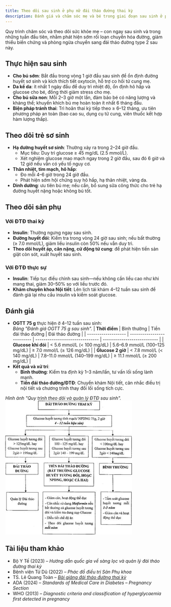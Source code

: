```yaml
---
title: Theo dõi sau sinh ở phụ nữ đái tháo đường thai kỳ
description: Đánh giá và chăm sóc mẹ và bé trong giai đoạn sau sinh ở phụ nữ từng bị đái tháo đường thai kỳ.
---
```


Quy trình chăm sóc và theo dõi sức khỏe mẹ – con ngay sau sinh và trong những tuần đầu tiên, nhằm phát hiện sớm rối loạn chuyển hóa đường, giảm thiểu biến chứng và phòng ngừa chuyển sang đái tháo đường type 2 sau này.

## Thực hiện sau sinh

- **Cho bú sớm**: Bắt đầu trong vòng 1 giờ đầu sau sinh để ổn định đường huyết sơ sinh và kích thích tiết oxytocin, hỗ trợ co hồi tử cung mẹ.
- **Da kề da**: ít nhất 1 ngày đầu để duy trì nhiệt độ, ổn định hô hấp và glucose cho bé, đồng thời giảm stress cho mẹ.
- **Cho bú sữa non**: Mỗi 2–3 giờ một lần, đảm bảo bé có năng lượng và kháng thể; khuyến khích bú mẹ hoàn toàn ít nhất 6 tháng đầu.
- **Biện pháp tránh thai**: Trì hoãn thai kỳ tiếp theo ≥ 6–12 tháng, ưu tiên phương pháp an toàn (bao cao su, dụng cụ tử cung, viên thuốc kết hợp hàm lượng thấp).

## Theo dõi trẻ sơ sinh

- **Hạ đường huyết sơ sinh**: Thường xảy ra trong 2–24 giờ đầu.
  - Mục tiêu: Duy trì glucose ≥ 45 mg/dL (2.5 mmol/L).
  - Xét nghiệm glucose mao mạch ngay trong 2 giờ đầu, sau đó 6 giờ và 12 giờ nếu vẫn có yếu tố nguy cơ.
- **Thân nhiệt, tim mạch, hô hấp**:
  - Đo mỗi 4–6 giờ trong 24 giờ đầu.
  - Phát hiện sớm hội chứng suy hô hấp, hạ thân nhiệt, vàng da.
- **Dinh dưỡng**: ưu tiên bú mẹ; nếu cần, bổ sung sữa công thức cho trẻ hạ đường huyết nặng hoặc không bú tốt.

## Theo dõi sản phụ

### Với ĐTĐ thai kỳ

- **Insulin**: Thường ngưng ngay sau sinh.
- **Đường huyết đói**: Kiểm tra trong vòng 24 giờ sau sinh; nếu bất thường (≥ 7.0 mmol/L), giảm liều insulin còn 50% nếu vẫn duy trì.
- **Theo dõi huyết áp, cân nặng, cử động tử cung**: để phát hiện tiền sản giật còn sót, xuất huyết sau sinh.

### Với ĐTĐ thực sự

- **Insulin**: Tiếp tục điều chỉnh sau sinh—nếu không cần liều cao như khi mang thai, giảm 30–50% so với liều trước đó.
- **Khám chuyên khoa Nội tiết**: Lên lịch tái khám 4–12 tuần sau sinh để đánh giá lại nhu cầu insulin và kiểm soát glucose.

## Đánh giá

- **OGTT 75 g** thực hiện ở 4–12 tuần sau sinh:<br>
  _Bảng "Đánh giá OGTT 75 g sau sinh"._
  | **Thời điểm** | Bình thường | Tiền đái tháo đường | Đái tháo đường |
  | ------------------- | -------------------------- | ------------------------------- | --------------------------- |
  | **Glucose khi đói** | < 5.6 mmol/L (< 100 mg/dL) | 5.6–6.9 mmol/L (100–125 mg/dL) | ≥ 7.0 mmol/L (≥ 126 mg/dL) |
  | **Glucose 2 giờ** | < 7.8 mmol/L (< 140 mg/dL) | 7.8–11.0 mmol/L (140–199 mg/dL) | ≥ 11.1 mmol/L (≥ 200 mg/dL) |
- **Kết quả và xử trí**:
  - **Bình thường**: Kiểm tra định kỳ 1–3 năm/lần, tư vấn lối sống lành mạnh.
  - **Tiền đái tháo đường/ĐTĐ**: Chuyển khám Nội tiết, cân nhắc điều trị nội tiết và chương trình thay đổi lối sống tích cực.

_Hình ảnh "Quy trình theo dõi và quản lý ĐTĐ sau sinh"._
![Theo dõi và quản lý ĐTĐ sau sinh](./_images/theo-doi-va-quan-ly-dai-thao-duong-sau-sinh.jpg)

## Tài liệu tham khảo

- Bộ Y Tế (2023) – _Hướng dẫn quốc gia về sàng lọc và quản lý đái tháo đường thai kỳ_
- Bệnh viện Từ Dũ (2022) – _Phác đồ điều trị Sản Phụ khoa_
- TS. Lê Quang Toàn – [_Bài giảng đái tháo đường thai kỳ_](https://www.youtube.com/watch?v=WV4g4cJdMCo)
- ADA (2024) – _Standards of Medical Care in Diabetes – Pregnancy Section_
- WHO (2013) – _Diagnostic criteria and classification of hyperglycaemia first detected in pregnancy_
